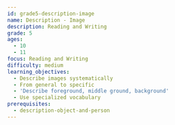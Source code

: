 ```yaml
---
id: grade5-description-image
name: Description - Image
description: Reading and Writing
grade: 5
ages:
  - 10
  - 11
focus: Reading and Writing
difficulty: medium
learning_objectives:
  - Describe images systematically
  - From general to specific
  - 'Describe foreground, middle ground, background'
  - Use specialized vocabulary
prerequisites:
  - description-object-and-person
---
```


